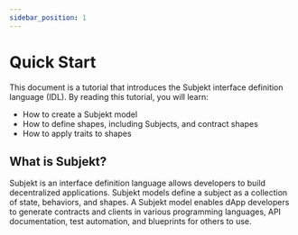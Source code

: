 ```yaml
---
sidebar_position: 1
---
```


# Quick Start

This document is a tutorial that introduces the Subjekt interface definition language (IDL). By reading this tutorial, you will learn:

- How to create a Subjekt model
- How to define shapes, including Subjects, and contract shapes
- How to apply traits to shapes

## What is Subjekt?

Subjekt is an interface definition language allows developers to build decentralized applications. Subjekt models define a subject as a collection of state, behaviors, and shapes. A Subjekt model enables dApp developers to generate contracts and clients in various programming languages, API documentation, test automation, and blueprints for others to use.
